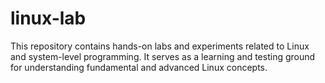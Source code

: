# linux-lab
This repository contains hands-on labs and experiments related to Linux and system-level programming. It serves as a learning and testing ground for understanding fundamental and advanced Linux concepts.
